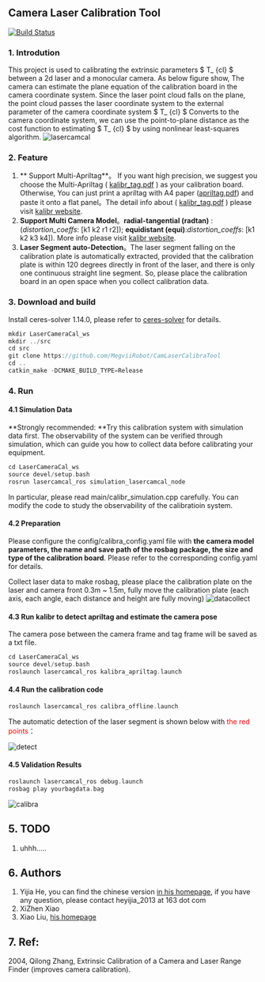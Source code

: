 ## Camera Laser Calibration Tool
[![Build Status](doc/README-中文-yellow.svg)](README.md)

### 1. Introdution
This project is used to calibrating the extrinsic parameters $ T_ {cl} $ between a 2d laser and a monocular camera. As below figure show, The camera can estimate the plane equation of the calibration board in the camera coordinate system. Since the laser point cloud falls on the plane, the point cloud passes the laser coordinate system to the external parameter of the camera coordinate system $ T_ {cl} $ Converts to the camera coordinate system, we can use the point-to-plane distance as the cost function to estimating $ T_ {cl} $ by using nonlinear least-squares algorithm.
![lasercamcal](doc/lasercamcal.png)

### 2. Feature
1. ** Support Multi-Apriltag**。 If you want high precision, we suggest you choose the Multi-Apriltag ( [kalibr_tag.pdf](doc/april_6x6_80x80cm_A0.pdf) ) as your calibration board. Otherwise, You can just print a apriltag with A4 paper ([apriltag.pdf](/doc/apriltags1-20.pdf)) and paste it onto a flat panel。The detail info about ( [kalibr_tag.pdf](doc/april_6x6_80x80cm_A0.pdf) ) please visit [kalibr website](https://github.com/ethz-asl/kalibr/wiki/calibration-targets).
2. **Support Multi Camera Model**。**radial-tangential (radtan)** : (*distortion_coeffs*: [k1 k2 r1 r2]); **equidistant (equi)**:*distortion_coeffs*: [k1 k2 k3 k4]). More info please visit [kalibr website](https://github.com/ethz-asl/kalibr/wiki/supported-models).
3. **Laser Segment auto-Detection**。The laser segment falling on the calibration plate is automatically extracted, provided that the calibration plate is within 120 degrees directly in front of the laser, and there is only one continuous straight line segment. So, please place the calibration board in an open space when you collect calibration data.

### 3. Download and build
Install ceres-solver 1.14.0, please refer to [ceres-solver](http://ceres-solver.org/installation.html) for details.

```c++
mkdir LaserCameraCal_ws
mkdir ../src
cd src
git clone https://github.com/MegviiRobot/CamLaserCalibraTool
cd ..
catkin_make -DCMAKE_BUILD_TYPE=Release
```
### 4. Run

#### 4.1 Simulation Data

**Strongly recommended: **Try this calibration system with simulation data first. The observability of the system can be verified through simulation, which can guide you how to collect data before calibrating your equipment.

```c++
cd LaserCameraCal_ws
source devel/setup.bash 
rosrun lasercamcal_ros simulation_lasercamcal_node
```

In particular, please read main/calibr_simulation.cpp carefully. You can modify the code to study the observability of the calibratioin system.

#### 4.2 Preparation
Please configure the config/calibra_config.yaml file with **the camera model parameters, the name and save path of the rosbag package, the size and type of the calibration board**. Please refer to the corresponding config.yaml for details.

Collect laser data to make rosbag, please place the calibration plate on the laser and camera front 0.3m ~ 1.5m, fully move the calibration plate (each axis, each angle, each distance and height are fully moving)
![datacollect](doc/datacollect.gif)

#### 4.3 Run kalibr to detect apriltag and estimate the camera pose
The camera pose between the camera frame and tag frame will be saved as a txt file.
```c++
cd LaserCameraCal_ws
source devel/setup.bash
roslaunch lasercamcal_ros kalibra_apriltag.launch 
```
#### 4.4 Run the calibration code
```c++
roslaunch lasercamcal_ros calibra_offline.launch 
```
The automatic detection of the laser segment is shown below with <font color = red>the red points</font>：

![detect](doc/detect.gif)

#### 4.5 Validation Results
```c++
roslaunch lasercamcal_ros debug.launch 
rosbag play yourbagdata.bag
```
![calibra](doc/calibra.gif)

## 5. TODO

1. uhhh.....


## 6. Authors
1. Yijia He, you can find the chinese version [in his homepage](https://blog.csdn.net/heyijia0327/article/details/85000943), if you have any question, please contact heyijia_2013 at 163 dot com
2. XiZhen Xiao
3. Xiao Liu, [his homepage](http://www.liuxiao.org/)

## 7. Ref:
2004, Qilong Zhang, Extrinsic Calibration of a Camera and Laser Range Finder (improves camera calibration).
